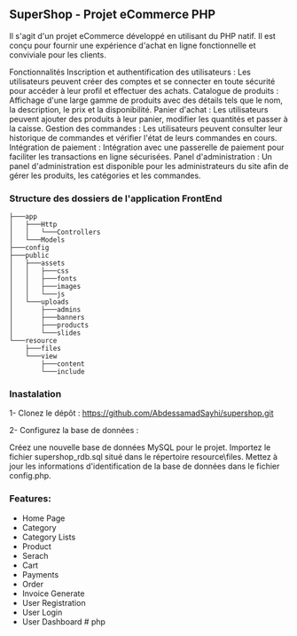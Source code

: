 ## SuperShop - Projet eCommerce PHP


Il s'agit d'un projet eCommerce développé en utilisant du PHP natif. Il est conçu pour fournir une expérience d'achat en ligne fonctionnelle et conviviale pour les clients.

Fonctionnalités
Inscription et authentification des utilisateurs : Les utilisateurs peuvent créer des comptes et se connecter en toute sécurité pour accéder à leur profil et effectuer des achats.
Catalogue de produits : Affichage d'une large gamme de produits avec des détails tels que le nom, la description, le prix et la disponibilité.
Panier d'achat : Les utilisateurs peuvent ajouter des produits à leur panier, modifier les quantités et passer à la caisse.
Gestion des commandes : Les utilisateurs peuvent consulter leur historique de commandes et vérifier l'état de leurs commandes en cours.
Intégration de paiement : Intégration avec une passerelle de paiement pour faciliter les transactions en ligne sécurisées.
Panel d'administration : Un panel d'administration est disponible pour les administrateurs du site afin de gérer les produits, les catégories et les commandes.

### Structure des dossiers de l'application FrontEnd

```
├───app
│   ├───Http
│   │   └───Controllers
│   └───Models
├───config
├───public
│   ├───assets
│   │   ├───css
│   │   ├───fonts
│   │   ├───images
│   │   └───js
│   └───uploads
│       ├───admins
│       ├───banners
│       ├───products
│       └───slides
└───resource
    ├───files
    └───view
        ├───content
        └───include
```
### Inastalation
1- Clonez le dépôt :
https://github.com/AbdessamadSayhi/supershop.git

2- Configurez la base de données :

Créez une nouvelle base de données MySQL pour le projet.
Importez le fichier supershop_rdb.sql situé dans le répertoire resource\files.
Mettez à jour les informations d'identification de la base de données dans le fichier config.php.

### Features:

- Home Page
- Category
- Category Lists
- Product
- Serach
- Cart
- Payments
- Order
- Invoice Generate
- User Registration
- User Login
- User Dashboard
#   p h p  
 